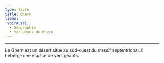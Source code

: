 ```yaml
---
type: livre
title: Ghern
liens:
 voirAussi:
  - Géographie
  - Ver géant du Ghern
---
```

---
Le Ghern est un désert situé au sud-ouest du massif septentrional. Il héberge une espèce de vers géants.
